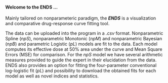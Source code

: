 #### Welcome to the ENDS ...

Mainly tailored on nonparameteric paradigm, the ***ENDS*** is a visualization and comparative drug-response curve fitting tool.

The data can be uploaded into the program in a *.csv* format. Nonparametric Spline (*npS*), nonparametric Monotonic (*npM*) and nonparametric Bayesian (*npB*) and parametric Logistic (*pL*) models are fit to the data. Each model computes its effective dose at 50% area under the curve and Mean Square Errors (MSE) for comparison. For the *npS* model we have several arithmetic measures provided to guide the expert in their elucidation from the data. ENDS also provides an option for fitting the four-parameter conventional log-logistic fit (*pL*) and possibility to download the obtained fits for each model as well as novel indices and statistics.



